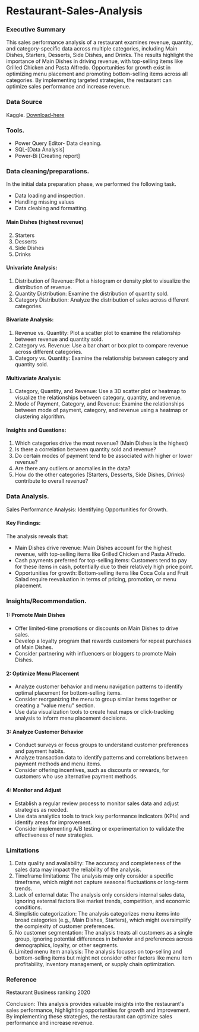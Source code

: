 # Restaurant-Sales-Analysis

### Executive Summary

This sales performance analysis of a restaurant examines revenue, quantity, and category-specific data across multiple categories, including Main Dishes, Starters, Desserts, Side Dishes, and Drinks. The results highlight the importance of Main Dishes in driving revenue, with top-selling items like Grilled Chicken and Pasta Alfredo. Opportunities for growth exist in optimizing menu placement and promoting bottom-selling items across all categories. By implementing targeted strategies, the restaurant can optimize sales performance and increase revenue.

### Data Source

Kaggle. [Download-here](https://www.kaggle)

### Tools.
 - Power Query Editor- Data cleaning.
 - SQL-[Data Analysis]
 - Power-Bi [Creating report]

### Data cleaning/preparations.

In the initial data preparation phase, we performed the following task.
 - Data loading and inspection.
 - Handling missing values
 - Data cleabing and formatting.

#### Main Dishes (highest revenue)
2. Starters
3. Desserts
4. Side Dishes
5. Drinks

#### Univariate Analysis:
1. Distribution of Revenue: Plot a histogram or density plot to visualize the distribution of revenue.
2. Quantity Distribution: Examine the distribution of quantity sold.
3. Category Distribution: Analyze the distribution of sales across different categories.

#### Bivariate Analysis:
1. Revenue vs. Quantity: Plot a scatter plot to examine the relationship between revenue and quantity sold.
2. Category vs. Revenue: Use a bar chart or box plot to compare revenue across different categories.
3. Category vs. Quantity: Examine the relationship between category and quantity sold.

#### Multivariate Analysis:
1. Category, Quantity, and Revenue: Use a 3D scatter plot or heatmap to visualize the relationships between category, quantity, and revenue.
2. Mode of Payment, Category, and Revenue: Examine the relationships between mode of payment, category, and revenue using a heatmap or clustering algorithm.

#### Insights and Questions:
1. Which categories drive the most revenue? (Main Dishes is the highest)
2. Is there a correlation between quantity sold and revenue?
3. Do certain modes of payment tend to be associated with higher or lower revenue?
4. Are there any outliers or anomalies in the data?
5. How do the other categories (Starters, Desserts, Side Dishes, Drinks) contribute to overall revenue?


### Data Analysis.

Sales Performance Analysis: Identifying Opportunities for Growth.

#### Key Findings:
The analysis reveals that:

- Main Dishes drive revenue: Main Dishes account for the highest revenue, with top-selling items like Grilled Chicken and Pasta Alfredo.
- Cash payments preferred for top-selling items: Customers tend to pay for these items in cash, potentially due to their relatively high price point.
- Opportunities for growth: Bottom-selling items like Coca Cola and Fruit Salad require reevaluation in terms of pricing, promotion, or menu placement.


### Insights/Recommendation.

#### 1: Promote Main Dishes
- Offer limited-time promotions or discounts on Main Dishes to drive sales.
- Develop a loyalty program that rewards customers for repeat purchases of Main Dishes.
- Consider partnering with influencers or bloggers to promote Main Dishes.

#### 2: Optimize Menu Placement
- Analyze customer behavior and menu navigation patterns to identify optimal placement for bottom-selling items.
- Consider reorganizing the menu to group similar items together or creating a "value menu" section.
- Use data visualization tools to create heat maps or click-tracking analysis to inform menu placement decisions.

#### 3: Analyze Customer Behavior
- Conduct surveys or focus groups to understand customer preferences and payment habits.
- Analyze transaction data to identify patterns and correlations between payment methods and menu items.
- Consider offering incentives, such as discounts or rewards, for customers who use alternative payment methods.

#### 4: Monitor and Adjust
- Establish a regular review process to monitor sales data and adjust strategies as needed.
- Use data analytics tools to track key performance indicators (KPIs) and identify areas for improvement.
- Consider implementing A/B testing or experimentation to validate the effectiveness of new strategies.

### Limitations 

1. Data quality and availability: The accuracy and completeness of the sales data may impact the reliability of the analysis.
2. Timeframe limitations: The analysis may only consider a specific timeframe, which might not capture seasonal fluctuations or long-term trends.
3. Lack of external data: The analysis only considers internal sales data, ignoring external factors like market trends, competition, and economic conditions.
4. Simplistic categorization: The analysis categorizes menu items into broad categories (e.g., Main Dishes, Starters), which might oversimplify the complexity of customer preferences.
5. No customer segmentation: The analysis treats all customers as a single group, ignoring potential differences in behavior and preferences across demographics, loyalty, or other segments.
6. Limited menu item analysis: The analysis focuses on top-selling and bottom-selling items but might not consider other factors like menu item profitability, inventory management, or supply chain optimization.

### Reference 

Restaurant Business ranking 2020


Conclusion:
This analysis provides valuable insights into the restaurant's sales performance, highlighting opportunities for growth and improvement. By implementing these strategies, the restaurant can optimize sales performance and increase revenue.




